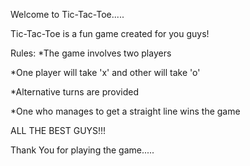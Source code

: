 Welcome to Tic-Tac-Toe.....

Tic-Tac-Toe is a fun game created for you guys!

Rules:
*The game involves two players

*One player will take 'x' and other will take 'o' 

*Alternative turns are provided

*One who manages to get a straight line wins the game


ALL THE BEST GUYS!!! 

Thank You for playing the game.....

